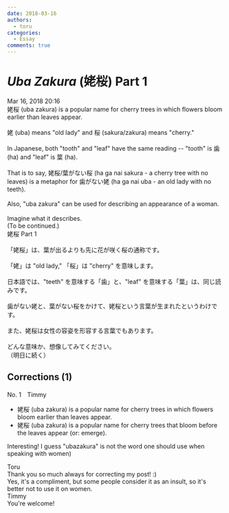 ```yaml
---
date: 2018-03-16
authors:
  - toru
categories:
  - Essay
comments: true
---
```


# <strong><em>Uba Zakura</strong></em> (姥桜) Part 1
<div class="date">Mar 16, 2018 20:16</div>
<div id="post"><div id="body_show_ori">
姥桜 (uba zakura) is a popular name for cherry trees in which flowers bloom earlier than leaves appear.<br/><br/>姥 (uba) means "old lady" and 桜 (sakura/zakura) means "cherry."<br/><br/>In Japanese, both "tooth" and "leaf" have the same reading -- "tooth" is 歯 (ha) and "leaf" is 葉 (ha).<br/><br/>That is to say, 姥桜/葉がない桜 (ha ga nai sakura - a cherry tree with no leaves) is a metaphor for 歯がない姥 (ha ga nai uba - an old lady with no teeth).<br/><br/>Also, "uba zakura" can be used for describing an appearance of a woman.<br/><br/>Imagine what it describes.<br/>(To be continued.)
</div></div>

<!-- more -->

<div id="post_ja"><div id="body_show_mo">
姥桜 Part 1<br/><br/>「姥桜」は、葉が出るよりも先に花が咲く桜の通称です。<br/><br/>「姥」は "old lady," 「桜」は "cherry" を意味します。<br/><br/>日本語では、"teeth" を意味する「歯」と、"leaf" を意味する「葉」は、同じ読みです。<br/><br/>歯がない姥と、葉がない桜をかけて、姥桜という言葉が生まれたというわけです。<br/><br/>また、姥桜は女性の容姿を形容する言葉でもあります。<br/><br/>どんな意味か、想像してみてください。<br/>（明日に続く）
</div></div>

## Corrections (1)
<div id="block"><div class="first_name"> No. 1　<span class="just_name">Timmy</span></div><div id="block2">
<ul class="correction_field">
<li class="incorrect">姥桜 (uba zakura) is a popular name for cherry trees in which flowers bloom earlier than leaves appear.</li>
<li class="corrected correct">
姥桜 (uba zakura) is a popular name for cherry trees <span class="f_blue">that</span> bloom <span class="f_blue">before </span>th<span class="f_blue">e</span> leaves appear (or: <span class="f_blue">emerge</span>).
</li>
</ul>
<p class="comment_small">
 Interesting! I guess "ubazakura" is not the word one should use when speaking with women)
</p>

</div><div class="name"><span class="just_name">Toru</span><br>
Thank you so much always for correcting my post! :)<br/>Yes, it's a compliment, but some people consider it as an insult, so it's better not to use it on women.
</div>
<div class="name"><span class="just_name">Timmy</span><br>
You're welcome!<br/>
</div>
</div>
